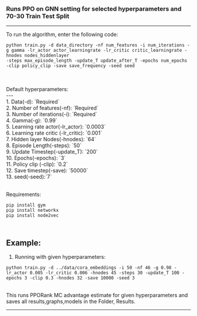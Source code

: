 ### Runs PPO on GNN setting for selected hyperparameters and 70-30 Train Test Split

---


To run the algorithm, enter the following code:<br>
``` 
python train.py -d data_directory -nf num_features -i num_iterations -g gamma -lr_actor actor_learningrate -lr_critic critic_learningrate -hnodes nodes_hiddenlayer
-steps max_episode_length -update_T update_after_T -epochs num_epochs -clip policy_clip -save save_frequency -seed seed 
```
<br>
<br>Default hyperparameters:<br> 
---<br>
1. Data(-d): `Required` <br>
2. Number of features(-nf): `Required` <br>
3. Number of iterations(-i): `Required` <br>
4. Gamma(-g): `0.99` <br>
5. Learning rate actor(-lr_actor): `0.0003` <br>
6. Learning rate critic (-lr_critic): `0.001` <br>
7. Hidden layer Nodes(-hnodes): `64` <br>
8. Episode Length(-steps): `50` <br>
9. Update Timestep(-update_T): `200` <br>
10. Epochs(-epochs): `3` <br>
11. Policy clip (-clip): `0.2` <br>
12. Save timestep(-save): `50000` <br>
13. seed(-seed):`7` <br>

<br> Requirements:
```
pip install gym
pip install networkx
pip install node2vec
```
<br>Example: 
---
1. Running with given hyperparameters: <br> 
``` 
python train.py -d ../data/cora_embeddings -i 50 -nf 46 -g 0.98 -lr_actor 0.005 -lr_critic 0.006 -hnodes 45 -steps 30 -update_T 100 -epochs 3 -clip 0.3 -hnodes 32 -save 10000 -seed 3
```



<br>
This runs PPORank MC advantage estimate for given hyperparameters and saves all results,graphs,models in the Folder, Results.

---



